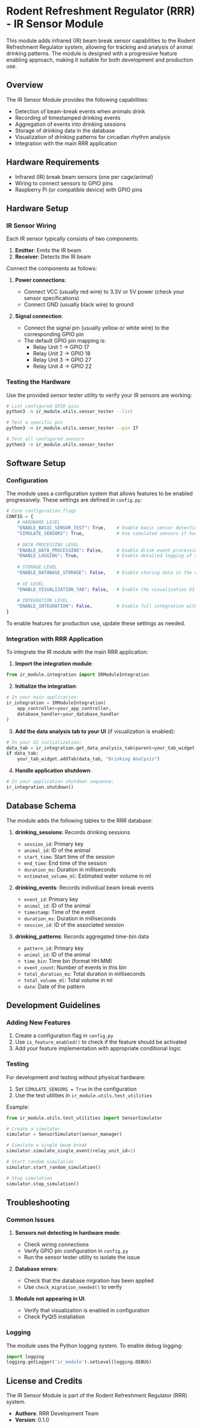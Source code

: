 # Rodent Refreshment Regulator (RRR) - IR Sensor Module

This module adds infrared (IR) beam break sensor capabilities to the Rodent Refreshment Regulator system, allowing for tracking and analysis of animal drinking patterns. The module is designed with a progressive feature enabling approach, making it suitable for both development and production use.

## Overview

The IR Sensor Module provides the following capabilities:

- Detection of beam-break events when animals drink
- Recording of timestamped drinking events
- Aggregation of events into drinking sessions
- Storage of drinking data in the database
- Visualization of drinking patterns for circadian rhythm analysis
- Integration with the main RRR application

## Hardware Requirements

- Infrared (IR) break beam sensors (one per cage/animal)
- Wiring to connect sensors to GPIO pins
- Raspberry Pi (or compatible device) with GPIO pins

## Hardware Setup

### IR Sensor Wiring

Each IR sensor typically consists of two components:
1. **Emitter**: Emits the IR beam
2. **Receiver**: Detects the IR beam

Connect the components as follows:

1. **Power connections**:
   - Connect VCC (usually red wire) to 3.3V or 5V power (check your sensor specifications)
   - Connect GND (usually black wire) to ground

2. **Signal connection**:
   - Connect the signal pin (usually yellow or white wire) to the corresponding GPIO pin
   - The default GPIO pin mapping is:
     - Relay Unit 1 → GPIO 17
     - Relay Unit 2 → GPIO 18
     - Relay Unit 3 → GPIO 27
     - Relay Unit 4 → GPIO 22

### Testing the Hardware

Use the provided sensor tester utility to verify your IR sensors are working:

```bash
# List configured GPIO pins
python3 -m ir_module.utils.sensor_tester --list

# Test a specific pin
python3 -m ir_module.utils.sensor_tester --pin 17

# Test all configured sensors
python3 -m ir_module.utils.sensor_tester
```

## Software Setup

### Configuration

The module uses a configuration system that allows features to be enabled progressively. These settings are defined in `config.py`:

```python
# Core configuration flags
CONFIG = {
    # HARDWARE LEVEL
    "ENABLE_BASIC_SENSOR_TEST": True,    # Enable basic sensor detection and terminal output
    "SIMULATE_SENSORS": True,            # Use simulated sensors if hardware not available
    
    # DATA PROCESSING LEVEL
    "ENABLE_DATA_PROCESSING": False,     # Enable drink event processing and session detection
    "ENABLE_LOGGING": True,              # Enable detailed logging of sensor events
    
    # STORAGE LEVEL
    "ENABLE_DATABASE_STORAGE": False,    # Enable storing data in the database
    
    # UI LEVEL
    "ENABLE_VISUALIZATION_TAB": False,   # Enable the visualization UI tab
    
    # INTEGRATION LEVEL
    "ENABLE_INTEGRATION": False,         # Enable full integration with main RRR system
}
```

To enable features for production use, update these settings as needed.

### Integration with RRR Application

To integrate the IR module with the main RRR application:

1. **Import the integration module**:

```python
from ir_module.integration import IRModuleIntegration
```

2. **Initialize the integration**:

```python
# In your main application:
ir_integration = IRModuleIntegration(
    app_controller=your_app_controller,
    database_handler=your_database_handler
)
```

3. **Add the data analysis tab to your UI** (if visualization is enabled):

```python
# In your UI initialization:
data_tab = ir_integration.get_data_analysis_tab(parent=your_tab_widget)
if data_tab:
    your_tab_widget.addTab(data_tab, "Drinking Analysis")
```

4. **Handle application shutdown**:

```python
# In your application shutdown sequence:
ir_integration.shutdown()
```

## Database Schema

The module adds the following tables to the RRR database:

1. **drinking_sessions**: Records drinking sessions
   - `session_id`: Primary key
   - `animal_id`: ID of the animal
   - `start_time`: Start time of the session
   - `end_time`: End time of the session
   - `duration_ms`: Duration in milliseconds
   - `estimated_volume_ml`: Estimated water volume in ml

2. **drinking_events**: Records individual beam break events
   - `event_id`: Primary key
   - `animal_id`: ID of the animal
   - `timestamp`: Time of the event
   - `duration_ms`: Duration in milliseconds
   - `session_id`: ID of the associated session

3. **drinking_patterns**: Records aggregated time-bin data
   - `pattern_id`: Primary key
   - `animal_id`: ID of the animal
   - `time_bin`: Time bin (format HH:MM)
   - `event_count`: Number of events in this bin
   - `total_duration_ms`: Total duration in milliseconds
   - `total_volume_ml`: Total volume in ml
   - `date`: Date of the pattern

## Development Guidelines

### Adding New Features

1. Create a configuration flag in `config.py`
2. Use `is_feature_enabled()` to check if the feature should be activated
3. Add your feature implementation with appropriate conditional logic

### Testing

For development and testing without physical hardware:

1. Set `SIMULATE_SENSORS = True` in the configuration
2. Use the test utilities in `ir_module.utils.test_utilities`

Example:

```python
from ir_module.utils.test_utilities import SensorSimulator

# Create a simulator
simulator = SensorSimulator(sensor_manager)

# Simulate a single beam break
simulator.simulate_single_event(relay_unit_id=1)

# Start random simulation
simulator.start_random_simulation()

# Stop simulation
simulator.stop_simulation()
```

## Troubleshooting

### Common Issues

1. **Sensors not detecting in hardware mode**:
   - Check wiring connections
   - Verify GPIO pin configuration in `config.py`
   - Run the sensor tester utility to isolate the issue

2. **Database errors**:
   - Check that the database migration has been applied
   - Use `check_migration_needed()` to verify

3. **Module not appearing in UI**:
   - Verify that visualization is enabled in configuration
   - Check PyQt5 installation

### Logging

The module uses the Python logging system. To enable debug logging:

```python
import logging
logging.getLogger('ir_module').setLevel(logging.DEBUG)
```

## License and Credits

The IR Sensor Module is part of the Rodent Refreshment Regulator (RRR) system.

- **Authors**: RRR Development Team
- **Version**: 0.1.0 